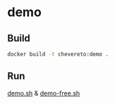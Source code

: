 # demo

## Build

```sh
docker build -t chevereto:demo . 
```

## Run

[demo.sh](../bin/demo.sh) & [demo-free.sh](../bin/demo-free.sh)
